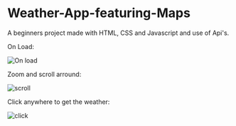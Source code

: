 # Weather-App-featuring-Maps
A beginners project made with HTML, CSS and Javascript and use of Api's.

On Load:

![On load](https://user-images.githubusercontent.com/54752818/220253610-0f8d2faf-0c62-4f3b-b46a-d0dae886f938.png)

Zoom and scroll arround:

![scroll](https://user-images.githubusercontent.com/54752818/220253727-c8e572fc-1afb-4215-b7a7-4055b56b0442.png)

Click anywhere to get the weather:

![click](https://user-images.githubusercontent.com/54752818/220253784-5ffd00c3-203a-4423-89f3-55725bd0af7d.png)

